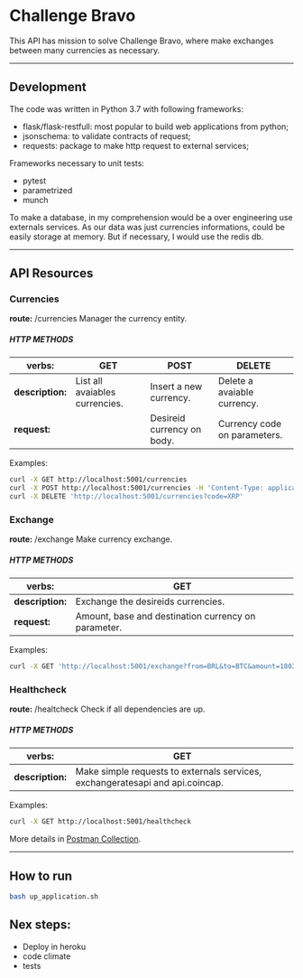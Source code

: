# Challenge Bravo

This API has mission to solve Challenge Bravo, where make exchanges between many currencies as necessary.

---
## Development
The code was written in Python 3.7 with following frameworks:
 - flask/flask-restfull: most popular to build web applications from python;
 - jsonschema: to validate contracts of request;
 - requests: package to make http request to external services;
 
 Frameworks necessary to unit tests:
 - pytest
 - parametrized
 - munch

To make a database, in my comprehension would be a over engineering use externals services. As our data was just currencies informations, could be easily storage at memory. But if necessary, I would use the redis db.

---
## API Resources

### Currencies
**route:** /currencies
Manager the currency entity.

##### HTTP METHODS
|verbs:|GET|POST|DELETE|
|------|---|----|------|
|**description:**|List all avaiables currencies.|Insert a new currency.|Delete a avaiable currency.
|**request:**||Desireid currency on body.|Currency code on parameters.|

Examples:
```bash
curl -X GET http://localhost:5001/currencies
curl -X POST http://localhost:5001/currencies -H 'Content-Type: application/json' -d '{"code": "XRP", "name": "Ripple"}'
curl -X DELETE 'http://localhost:5001/currencies?code=XRP'
```

### Exchange
**route:** /exchange
Make currency exchange.

##### HTTP METHODS
|verbs:|GET|
|------|---|
|**description:**|Exchange the desireids currencies.|
|**request:**|Amount, base and destination currency on parameter.|

Examples:
```bash
curl -X GET 'http://localhost:5001/exchange?from=BRL&to=BTC&amount=1803.9'
```

### Healthcheck
**route:** /healtcheck
Check if all dependencies are up.

##### HTTP METHODS
|verbs:|GET|
|------|---|
|**description:**|Make simple requests to externals services, exchangeratesapi and api.coincap.|

Examples:
```bash
curl -X GET http://localhost:5001/healthcheck
```
More details in [Postman Collection](Bravo-challenge.postman_collection.json).

---
## How to run

```bash
bash up_application.sh
```

## Nex steps:
 - Deploy in heroku
 - code climate
 - tests

